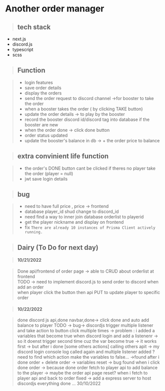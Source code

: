 # Another order manager

> ## tech stack

- next.js
- discord.js
- typescript
- scss

> ## Function

> - login features
> - save order details
> - display the orders
> - send the order request to discord channel ->for booster to take the order
> - when a booster takes the order ( by clicking TAKE button)
> - update the order details -> to play by the booster
> - record the booster discord id/discord tag into database if the booster are new
> - when the order done -> click done button
> - order status updated
> - update the booster's balance in db -> + the order price to balance

> ## extra convinient life function

> - the order's DONE button cant be clicked if theres no player take the order (player = null)
> - jwt save login details

> ## bug

> - need to have full price , price -> frontend
> - database player_id shud change to discord_id
> - need find a way to inner join database orderlist to playerid
> - get the player nickname and display on frontend
> - fix `There are already 10 instances of Prisma Client actively running.`

> ## Dairy (To Do for next day)

> #### 10/21/2022

> Done api/frontend of order page -> able to CRUD about orderlist at frontend  
> TODO -> need to implement discord.js to send order to discord when add an order  
> when player click the button then api PUT to update player to specific order

> #### 10/22/2022

> done discord js api,done navbar,done-> click done and auto add balance to player
> TODO ->
> bug-> discordjs trigger multiple listener and take action to button click multiple times
> -> problem : i added a variables that become true when discord login and add a listenenr
> -> so it doenst trigger second time cuz the var become true
> -> it works first -> but after i done [some others actions] calling others apit
> -> my discord login console log called again and multiple listener added ?
> need to find which action make the variables to false...
> ->found after i done order + delete order -> variables reset
> -> bug found when i click done order -> because done order fetch to player api to add balance to the player
> -> maybe the order api page reset? when i fetch to player api and back to order
> fixed -> add a express server to host discordjs
> everything done ... 30/10/2022
